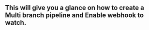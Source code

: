 ## This will give you a glance on how to create a Multi branch pipeline and Enable webhook to watch.

##